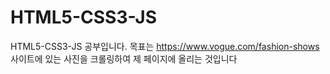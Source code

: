 # HTML5-CSS3-JS
HTML5-CSS3-JS 공부입니다.
목표는 https://www.vogue.com/fashion-shows 사이트에 있는 사진을 
크롤링하여 제 페이지에 올리는 것입니다
